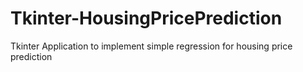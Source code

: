# Tkinter-HousingPricePrediction
Tkinter Application to implement simple regression for housing price prediction
